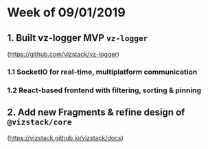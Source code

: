# Week of 09/01/2019

## 1. Built vz-logger MVP `vz-logger`
(https://github.com/vizstack/vz-logger)

### 1.1 SocketIO for real-time, multiplatform communication

### 1.2 React-based frontend with filtering, sorting & pinning

## 2. Add new Fragments & refine design of `@vizstack/core`
(https://vizstack.github.io/vizstack/docs)
